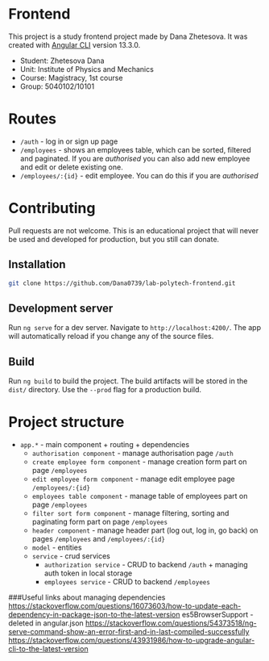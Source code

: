 # Frontend

This project is a study frontend project made by Dana Zhetesova.
It was created with [Angular CLI](https://github.com/angular/angular-cli) version 13.3.0.

+ Student: Zhetesova Dana
+ Unit: Institute of Physics and Mechanics
+ Course: Magistracy, 1st course
+ Group: 5040102/10101

# Routes

+ `/auth` - log in or sign up page
+ `/employees` - shows an employees table, which can be sorted, filtered and paginated. If you are *authorised* you can also add new employee and edit or delete existing one.
+ `/employees/:{id}` - edit employee. You can do this if you are *authorised*

# Contributing
Pull requests are not welcome. This is an educational project that will never be used and developed for production, but you still can donate.

## Installation
```bash
git clone https://github.com/Dana0739/lab-polytech-frontend.git
```

## Development server

Run `ng serve` for a dev server. Navigate to `http://localhost:4200/`. The app will automatically reload if you change any of the source files.

## Build

Run `ng build` to build the project. The build artifacts will be stored in the `dist/` directory. Use the `--prod` flag for a production build.

# Project structure
+ `app.*` - main component + routing + dependencies
  + `authorisation component` - manage authorisation page `/auth`
  + `create employee form component` - manage creation form part on page `/employees`
  + `edit employee form component` - manage edit employee page `/employees/:{id}`
  + `employees table component` - manage table of employees part on page `/employees`
  + `filter sort form component` - manage filtering, sorting and paginating form part on page `/employees`
  + `header component` - manage header part (log out, log in, go back) on pages `/employees` and `/employees/:{id}`
  + `model` - entities
  + `service` - crud services
    + `authorization service` - CRUD to backend `/auth` + managing auth token in local storage
    + `employees service` - CRUD to backend `/employees`

###Useful links about managing dependencies
https://stackoverflow.com/questions/16073603/how-to-update-each-dependency-in-package-json-to-the-latest-version
es5BrowserSupport - deleted in angular.json
https://stackoverflow.com/questions/54373518/ng-serve-command-show-an-error-first-and-in-last-compiled-successfully
https://stackoverflow.com/questions/43931986/how-to-upgrade-angular-cli-to-the-latest-version
